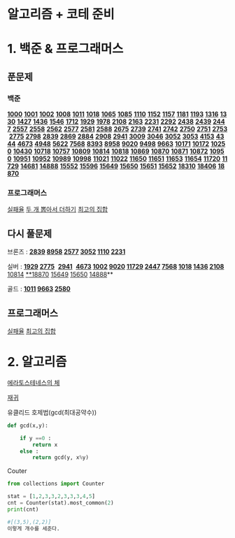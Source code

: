 # 알고리즘 + 코테 준비

# 1. 백준 & 프로그래머스

## 푼문제

### 백준

**[1000](https://www.acmicpc.net/problem/1000)** **[1001](https://www.acmicpc.net/problem/1001)** **[1002](https://www.acmicpc.net/problem/1002)** **[1008](https://www.acmicpc.net/problem/1008)** **[1011](https://www.acmicpc.net/problem/1011)** **[1018](https://www.acmicpc.net/problem/1018)** **[1065](https://www.acmicpc.net/problem/1065)** **[1085](https://www.acmicpc.net/problem/1085)** **[1110](https://www.acmicpc.net/problem/1110)** **[1152](https://www.acmicpc.net/problem/1152)** **[1157](https://www.acmicpc.net/problem/1157)** **[1181](https://www.acmicpc.net/problem/1181)** **[1193](https://www.acmicpc.net/problem/1193)** **[1316](https://www.acmicpc.net/problem/1316)** **[1330](https://www.acmicpc.net/problem/1330)** **[1427](https://www.acmicpc.net/problem/1427)** **[1436](https://www.acmicpc.net/problem/1436)** **[1546](https://www.acmicpc.net/problem/1546)** **[1712](https://www.acmicpc.net/problem/1712)** **[1929](https://www.acmicpc.net/problem/1929)** **[1978](https://www.acmicpc.net/problem/1978)** **[2108](https://www.acmicpc.net/problem/2108)** **[2163](https://www.acmicpc.net/problem/2163)** **[2231](https://www.acmicpc.net/problem/2231)** **[2292](https://www.acmicpc.net/problem/2292)** **[2438](https://www.acmicpc.net/problem/2438)** **[2439](https://www.acmicpc.net/problem/2439)** **[2447](https://www.acmicpc.net/problem/2447)** **[2557](https://www.acmicpc.net/problem/2557)** **[2558](https://www.acmicpc.net/problem/2558)** **[2562](https://www.acmicpc.net/problem/2562)** **[2577](https://www.acmicpc.net/problem/2577)** **[2581](https://www.acmicpc.net/problem/2581)** **[2588](https://www.acmicpc.net/problem/2588)** **[2675](https://www.acmicpc.net/problem/2675)** **[2739](https://www.acmicpc.net/problem/2739)** **[2741](https://www.acmicpc.net/problem/2741)** **[2742](https://www.acmicpc.net/problem/2742)** **[2750](https://www.acmicpc.net/problem/2750)** **[2751](https://www.acmicpc.net/problem/2751)** **[2753](https://www.acmicpc.net/problem/2753)** **[2775](https://www.acmicpc.net/problem/2775)** **[2798](https://www.acmicpc.net/problem/2798)** **[2839](https://www.acmicpc.net/problem/2839)** **[2869](https://www.acmicpc.net/problem/2869)** **[2884](https://www.acmicpc.net/problem/2884)** **[2908](https://www.acmicpc.net/problem/2908)** **[2941](https://www.acmicpc.net/problem/2941)** **[3009](https://www.acmicpc.net/problem/3009)** **[3046](https://www.acmicpc.net/problem/3046)** **[3052](https://www.acmicpc.net/problem/3052)** **[3053](https://www.acmicpc.net/problem/3053)** **[4153](https://www.acmicpc.net/problem/4153)** **[4344](https://www.acmicpc.net/problem/4344)** **[4673](https://www.acmicpc.net/problem/4673)** **[4948](https://www.acmicpc.net/problem/4948)** **[5622](https://www.acmicpc.net/problem/5622)** **[7568](https://www.acmicpc.net/problem/7568)** **[8393](https://www.acmicpc.net/problem/8393)** **[8958](https://www.acmicpc.net/problem/8958)** **[9020](https://www.acmicpc.net/problem/9020)** **[9498](https://www.acmicpc.net/problem/9498)** **[9663](https://www.acmicpc.net/problem/9663)** **[10171](https://www.acmicpc.net/problem/10171)** **[10172](https://www.acmicpc.net/problem/10172)** **[10250](https://www.acmicpc.net/problem/10250)** **[10430](https://www.acmicpc.net/problem/10430)** **[10718](https://www.acmicpc.net/problem/10718)** **[10757](https://www.acmicpc.net/problem/10757)** **[10809](https://www.acmicpc.net/problem/10809)** **[10814](https://www.acmicpc.net/problem/10814)** **[10818](https://www.acmicpc.net/problem/10818)** **[10869](https://www.acmicpc.net/problem/10869)** **[10870](https://www.acmicpc.net/problem/10870)** **[10871](https://www.acmicpc.net/problem/10871)** **[10872](https://www.acmicpc.net/problem/10872)** **[10950](https://www.acmicpc.net/problem/10950)** **[10951](https://www.acmicpc.net/problem/10951)** **[10952](https://www.acmicpc.net/problem/10952)** **[10989](https://www.acmicpc.net/problem/10989)** **[10998](https://www.acmicpc.net/problem/10998)** **[11021](https://www.acmicpc.net/problem/11021)** **[11022](https://www.acmicpc.net/problem/11022)** **[11650](https://www.acmicpc.net/problem/11650)** **[11651](https://www.acmicpc.net/problem/11651)** **[11653](https://www.acmicpc.net/problem/11653)** **[11654](https://www.acmicpc.net/problem/11654)** **[11720](https://www.acmicpc.net/problem/11720)** **[11729](https://www.acmicpc.net/problem/11729)** **[14681](https://www.acmicpc.net/problem/14681)** **[14888](https://www.acmicpc.net/problem/14888)** **[15552](https://www.acmicpc.net/problem/15552)** **[15596](https://www.acmicpc.net/problem/15596)** **[15649](https://www.acmicpc.net/problem/15649)** **[15650](https://www.acmicpc.net/problem/15650)** **[15651](https://www.acmicpc.net/problem/15651)** **[15652](https://www.acmicpc.net/problem/15652)** **[18310](https://www.acmicpc.net/problem/18310)** **[18406](https://www.acmicpc.net/problem/18406)** **[18870](https://www.acmicpc.net/problem/18870)**

### 프로그래머스

[실패율](https://programmers.co.kr/learn/courses/30/lessons/42889) [두  개 뽑아서 더하기](https://programmers.co.kr/learn/courses/30/lessons/68644) [최고의 집합](https://programmers.co.kr/learn/courses/30/lessons/12938)

## 다시 풀문제

브론즈 : **[2839](https://www.acmicpc.net/problem/2839) [8958](https://www.acmicpc.net/problem/8958) [2577](https://www.acmicpc.net/problem/2577) [3052](https://www.acmicpc.net/problem/3052) [1110](https://www.acmicpc.net/problem/1110) [2231](https://www.acmicpc.net/problem/2231)**

실버 : **[1929](https://www.acmicpc.net/problem/1929) [2775](https://www.acmicpc.net/problem/2775)**  **[2941](https://www.acmicpc.net/problem/2941)**  **[4673](https://www.acmicpc.net/problem/4673) [1002](https://www.acmicpc.net/problem/1002) [9020](https://www.acmicpc.net/problem/9020) [11729](https://www.acmicpc.net/problem/11729) [2447](https://www.acmicpc.net/problem/2447) [7568](https://www.acmicpc.net/problem/7568) [1018](https://www.acmicpc.net/problem/1018) [1436](https://www.acmicpc.net/problem/1436) [2108](https://www.acmicpc.net/problem/2108)** [10814](https://www.acmicpc.net/problem/10814) [**18870](https://www.acmicpc.net/problem/18870) [15649](https://www.acmicpc.net/problem/15649) [15650](https://www.acmicpc.net/problem/15650) [14888](https://www.acmicpc.net/problem/14888)**

골드 : **[1011](https://www.acmicpc.net/problem/1011) [9663](https://www.acmicpc.net/problem/9663) [2580](https://www.acmicpc.net/problem/2580)**

## 프로그래머스

[실패율](https://programmers.co.kr/learn/courses/30/lessons/42889) [최고의 집합](https://programmers.co.kr/learn/courses/30/lessons/12938)

# 2. 알고리즘

[에라토스테네스의 체](https://mathtbro.tistory.com/75)

[재귀](https://www.acmicpc.net/step/19)

유클리드 호제법(gcd(최대공약수))

```python
def gcd(x,y):

	if y ==0 :
		return x
	else :
		return gcd(y, x%y)
```

Couter

```python
from collections import Counter

stat = [1,2,3,3,2,3,3,3,4,5]
cnt = Counter(stat).most_common(2)
print(cnt)

#[(3,5),(2,2)] 
이렇게 개수를 세준다.
```
